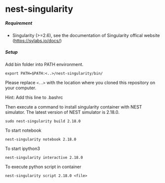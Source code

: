 # nest-singularity


##### Requirement

- Singularity (>=2.6), see the documentation of Singularity offical website (https://sylabs.io/docs/)

##### Setup

Add bin folder into PATH environment.
```
export PATH=$PATH:<..>/nest-singularity/bin/
```
Please replace ```<..>``` with the location where you cloned this repository on your computer.

Hint: Add this line to .bashrc

Then execute a command to install singularity container with NEST simulator. The latest version of NEST simulator is 2.18.0.
```
sudo nest-singularity build 2.18.0
```

To start notebook
```
nest-singularity notebook 2.18.0
```

To start ipython3
```
nest-singularity interactive 2.18.0
```

To execute python script in container
```
nest-singularity script 2.18.0 <file>
```
